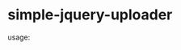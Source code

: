 # simple-jquery-uploader

usage:
<script src="path/to/uploader"></script>
<script>
( function($){
  // modify default options here
  var options = {
        "name": "UploadFile", // name of element uploader
        "postUrl": "", // upload server url
        "elTarget": null, // drop target
        "onDrop": null, on file drop event
        "onBegin": null, // begin process upload
        "onChange": null, //file upload change
        "onClientAbort": null, //wrap of onabort event
        "onClientError": null,//wrap of onerror  event
        "onClientLoad": null, //wrap of onload  event
        "onClientLoadEnd": null,//wrap of onloadend  event
        "onClientLoadStart": null,//wrap of onloadstart  event
        "onClientProgress": null,//wrap of onprogress  event
        "onServerAbort": null, // wrap of server onabort
        "onServerError": null,// wrap of server onerror
        "onServerLoad": null,// wrap of server onload
        "onServerLoadStart": null,// wrap of server onstart
        "onServerProgress": null,// wrap of server onprogress
        "onServerReadyStateChange": null,// wrap of server onready
        "onSuccess": null //success callback
  };
  $('.id-or-class-element-to-bind').ajaxUploader(options);
})(jQuery);
</script>
